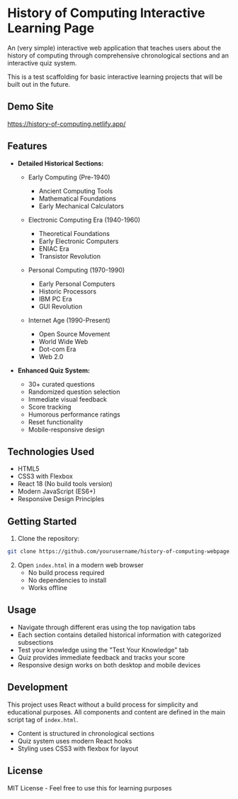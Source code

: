 # History of Computing Interactive Learning Page

An (very simple) interactive web application that teaches users about the history of computing through comprehensive chronological sections and an interactive quiz system.

This is a test scaffolding for basic interactive learning projects that will be built out in the future.

## Demo Site

https://history-of-computing.netlify.app/

## Features

- **Detailed Historical Sections:**

  - Early Computing (Pre-1940)

    - Ancient Computing Tools
    - Mathematical Foundations
    - Early Mechanical Calculators

  - Electronic Computing Era (1940-1960)

    - Theoretical Foundations
    - Early Electronic Computers
    - ENIAC Era
    - Transistor Revolution

  - Personal Computing (1970-1990)

    - Early Personal Computers
    - Historic Processors
    - IBM PC Era
    - GUI Revolution

  - Internet Age (1990-Present)
    - Open Source Movement
    - World Wide Web
    - Dot-com Era
    - Web 2.0

- **Enhanced Quiz System:**
  - 30+ curated questions
  - Randomized question selection
  - Immediate visual feedback
  - Score tracking
  - Humorous performance ratings
  - Reset functionality
  - Mobile-responsive design

## Technologies Used

- HTML5
- CSS3 with Flexbox
- React 18 (No build tools version)
- Modern JavaScript (ES6+)
- Responsive Design Principles

## Getting Started

1. Clone the repository:

```bash
git clone https://github.com/yourusername/history-of-computing-webpage.git
```

2. Open `index.html` in a modern web browser
   - No build process required
   - No dependencies to install
   - Works offline

## Usage

- Navigate through different eras using the top navigation tabs
- Each section contains detailed historical information with categorized subsections
- Test your knowledge using the "Test Your Knowledge" tab
- Quiz provides immediate feedback and tracks your score
- Responsive design works on both desktop and mobile devices

## Development

This project uses React without a build process for simplicity and educational purposes. All components and content are defined in the main script tag of `index.html`.

- Content is structured in chronological sections
- Quiz system uses modern React hooks
- Styling uses CSS3 with flexbox for layout

## License

MIT License - Feel free to use this for learning purposes
